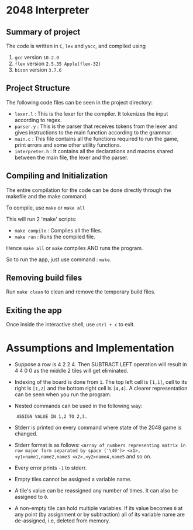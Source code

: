# 2048 Interpreter

## Summary of project

The code is written in ```C```, ```lex``` and ```yacc```, and compiled using
1. ```gcc``` version ```10.2.0``` 
2. ```flex``` version ```2.5.35 Apple(flex-32)``` 
3. ```bison``` version ```3.7.6``` 

## Project Structure
The following code files can be seen in the project directory:

- <code>lexer.l</code> : This is the lexer for the compiler. It tokenizes the input according to regex.
- <code>parser.y</code> : This is the parser that receives tokens from the lexer and gives instructions to the main function according to the grammar.
- <code>main.c</code> : This file contains all the functions required to run the game, print errors and some other utility functions.
- <code>interpreter.h</code> : It contains all the declarations and macros shared between the main file, the lexer and the parser.

## Compiling and Initialization

The entire compilation for the code can be done directly through the makefile and the make command.

To compile, use <code>make</code> or <code>make all</code>

This will run 2 'make' scripts: 
- <code>make compile</code> : Compiles all the files.
- <code>make run</code> : Runs the compiled file.

Hence ```make all``` or ```make``` compiles AND runs the program. </br>

So to run the app, just use command : ```make```.

## Removing build files

Run <code>make clean</code> to clean and remove the temporary build files.

## Exiting the app

Once inside the interactive shell, use ```ctrl + c``` to exit.
</br>

# Assumptions and Implementation

- Suppose a row is 4 2 2 4. Then SUBTRACT LEFT operation will result in 4 4 0 0 as the middle 2 tiles will get eliminated.

- Indexing of the board is done from ```1```. The top left cell is ```[1,1]```, cell to its right is ```[1,2]``` and the bottom right cell is ```[4,4]```. A clearer representation can be seen when you run the program.

- Nested commands can be used in the following way:
```
    ASSIGN VALUE IN 1,2 TO 2,3.
```

- Stderr is printed on every command where state of the 2048 game is changed.

- Stderr format is as follows: ```<Array of numbers representing matrix in row major form separated by space ('\40')> <x1>,<y1>name1,name2,name3 <x2>,<y2>name4,name5``` and so on.

- Every error prints ```-1``` to stderr.

- Empty tiles cannot be assigned a variable name.

- A tile's value can be reassigned any number of times. It can also be assigned to ```0```.

- A non-empty tile can hold multiple variables. If its value becomes ```0``` at any point (by assignment or by subtraction) all of its variable name are de-assigned, i.e, deleted from memory.